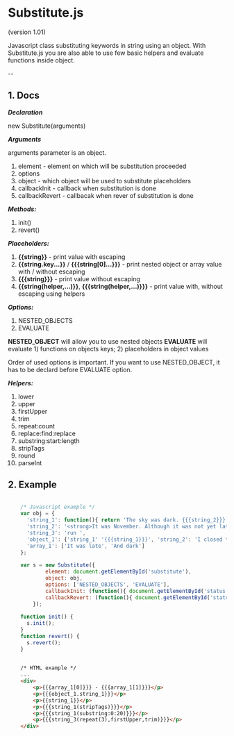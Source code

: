 # Substitute.js
(version 1.01)

Javascript class substituting keywords in string using an object. With Substitute.js you are also able to use few basic helpers and evaluate functions inside object.

--

## 1. Docs

___Declaration___

new Substitute(arguments)

___Arguments___

arguments parameter is an object.

  1. element - element on which will be substitution proceeded
  2. options
  3. object - which object will be used to substitute placeholders
  4. callbackInit - callback when substitution is done
  5. callbackRevert - callbacak when rever of substitution is done

___Methods:___

  1. init()
  2. revert()

___Placeholders:___

  1. **{{string}}** - print value with escaping
  2. **{{string.key...}}** / **{{{string[0]...}}}** - print nested object or array value with / without escaping
  3. **{{{string}}}** - print value without escaping
  4. **{{string(helper,...)}}**, **{{{string(helper,...)}}}** - print value with, without escaping using helpers

___Options:___

  1. NESTED_OBJECTS
  2. EVALUATE

**NESTED_OBJECT** will allow you to use nested objects
**EVALUATE** will evaluate 1) functions on objects keys; 2) placeholders in object values 
	
Order of used options is important. If you want to use NESTED_OBJECT, it has to be declard before EVALUATE option.

___Helpers:___

  1. lower
  2. upper
  3. firstUpper
  4. trim
  5. repeat:count
  6. replace:find:replace
  7. substring:start:length
  8. stripTags
  9. round
  10. parseInt
  
## 2. Example

``` js
    
    /* Javascript example */
    var obj = {
      'string_1': function(){ return 'The sky was dark. {{{string_2}}}'; },
      'string_2': '<strong>It was November. Although it was not yet late.</strong>',
      'string_3': 'run ',
      'object_1': {'string_1' '{{{string_1}}}', 'string_2': 'I closed the door and put the shop'},
      'array_1': ['It was late', 'And dark']
    };
    
    var s = new Substitute({
			element: document.getElementById('substitute'),
			object: obj,
			options: ['NESTED_OBJECTS', 'EVALUATE'],
			callbackInit: (function(){ document.getElementById('status').className = 'replaced'; }),
			callbackRevert: (function(){ document.getElementById('status').className = 'reverted'; }),
		});
    
    function init() {
      s.init();
    }
    function revert() {
      s.revert();
    }

``` 

``` html
	
	/* HTML example */
	...
	<div>
		<p>{{{array_1[0]}}} - {{{array_1[1]}}}</p>
		<p>{{{object_1.string_1}}}</p>
		<p>{{string_1}}</p>
		<p>{{{string_1(stripTags)}}}</p>
		<p>{{{string_1(substring:0:20)}}}</p>
		<p>{{{string_3(repeat(3),firstUpper,trim)}}}</p>
	</div>
	
```   
